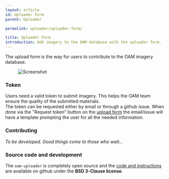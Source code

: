 ```yaml
---
layout: article
id: Uploader Form
parent: Uploader

permalink: uploader/uploader-form/

title: Uploader Form
introduction: Add imagery to the OAM database with the uploader form.
---
```


The upload form is the way for users to contribute to the OAM imagery database.

<figure class="align-center">
  <img src="{{ site.baseurl }}/assets/graphics/content/uploader/form.png" alt="Screenshot" />
</figure>

### Token
Users need a valid token to submit imagery. This helps the OAM team ensure the quality of the submitted materials.  
The token can be requested either by email or through a github issue. When done via the "Request token" button on the [upload form](https://upload.openaerialmap.org) the email/issue will have a template prompting the user for all the needed information.

### Contributing

*To be developed. Good things come to those who wait...*

### Source code and development
The `oam-uploader` is completely open source and the [code and instructions](https://github.com/hotosm/oam-uploader) are available on github under the **BSD 3-Clause license**.
